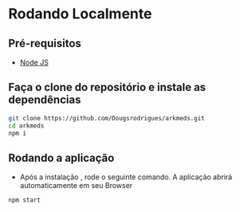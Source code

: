 # Rodando Localmente

## Pré-requisitos

- [Node JS](https://nodejs.org/en/)

## Faça o clone do repositório e instale as dependências

```bash
git clone https://github.com/Dougsrodrigues/arkmeds.git
cd arkmeds
npm i
```

## Rodando a aplicação

- Após a instalação , rode o seguinte comando. A aplicação abrirá automaticamente em seu Browser

```bash
npm start
```
